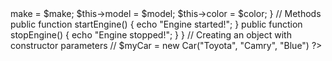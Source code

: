 <?php
class Car {
    public $make;
    public $model;
    public $color;

    // Constructor
    public function __construct($make, $model, $color) {
        $this->make = $make;
        $this->model = $model;
        $this->color = $color;
    }

    // Methods
    public function startEngine() {
        echo "Engine started!";
    }

    public function stopEngine() {
        echo "Engine stopped!";
    }
}

// Creating an object with constructor parameters
// $myCar = new Car("Toyota", "Camry", "Blue")
?>
